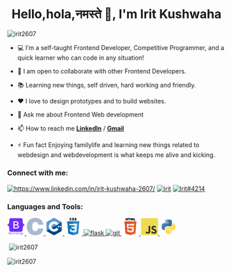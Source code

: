<h1 align="center">Hello,hola,नमस्ते 🙏, I'm Irit Kushwaha</h1>
<p align="left"> <img src="https://komarev.com/ghpvc/?username=irit2607&label=Profile%20views&color=0e75b6&style=flat" alt="irit2607" /> </p>

- 💻 I’m a self-taught Frontend Developer, Competitive Programmer, and a quick learner who can code in any situation!

- 👯 I am open to collaborate with other Frontend Developers.

- 📚 Learning new things, self driven, hard working and friendly.

- ❤️ I love to design prototypes and to build websites.

- 💬 Ask me about Frontend Web development

- 📫 How to reach me <a href="https://linkedin.com/in/https://www.linkedin.com/in/irit-kushwaha-2607/" target="blank">**Linkedln**</a> / <a href="iritkushwaha2607@gmail.com" target="blank">**Gmail**</a>

- ⚡ Fun fact Enjoying familylife and learning new things related to webdesign and webdevelopment is what keeps me alive and kicking.


<h3 align="left">Connect with me:</h3>
<p align="left">
<a href="https://linkedin.com/in/https://www.linkedin.com/in/irit-kushwaha-2607/" target="blank"><img align="center" src="https://encrypted-tbn0.gstatic.com/images?q=tbn:ANd9GcTeNKa9QjYNP97a8sXhU9BPHM4XwspbqF8YWOwKatX689wSeCMOXHMJQWFbAhFqpOxwids&usqp=CAU" alt="https://www.linkedin.com/in/irit-kushwaha-2607/" height="30" width="40" /></a>
<a href="https://www.codechef.com/users/irit" target="blank"><img align="center" src="https://cdn.jsdelivr.net/npm/simple-icons@3.1.0/icons/codechef.svg" alt="irit" height="30" width="40" /></a>
<a href="https://discord.gg/Irit#4214" target="blank"><img align="center" src="https://encrypted-tbn0.gstatic.com/images?q=tbn:ANd9GcQ3-0j2irEVc_7QbycVFLdV44cjB7NK8bU0vkXgt_0jegQ5H-ihw4f5WnQnVqbhna09st0&usqp=CAU" alt="Irit#4214" height="30" width="40" /></a>
</p>


<h3 align="left">Languages and Tools:</h3>
<p align="left"> <a href="https://getbootstrap.com" target="_blank"> <img src="https://raw.githubusercontent.com/devicons/devicon/master/icons/bootstrap/bootstrap-plain-wordmark.svg" alt="bootstrap" width="40" height="40"/> </a> <a href="https://www.cprogramming.com/" target="_blank"> <img src="https://raw.githubusercontent.com/devicons/devicon/master/icons/c/c-original.svg" alt="c" width="40" height="40"/> </a> <a href="https://www.w3schools.com/cpp/" target="_blank"> <img src="https://raw.githubusercontent.com/devicons/devicon/master/icons/cplusplus/cplusplus-original.svg" alt="cplusplus" width="40" height="40"/> </a> <a href="https://www.w3schools.com/css/" target="_blank"> <img src="https://raw.githubusercontent.com/devicons/devicon/master/icons/css3/css3-original-wordmark.svg" alt="css3" width="40" height="40"/> </a> <a href="https://flask.palletsprojects.com/" target="_blank"> <img src="https://www.vectorlogo.zone/logos/pocoo_flask/pocoo_flask-icon.svg" alt="flask" width="40" height="40"/> </a> <a href="https://git-scm.com/" target="_blank"> <img src="https://www.vectorlogo.zone/logos/git-scm/git-scm-icon.svg" alt="git" width="40" height="40"/> </a> <a href="https://www.w3.org/html/" target="_blank"> <img src="https://raw.githubusercontent.com/devicons/devicon/master/icons/html5/html5-original-wordmark.svg" alt="html5" width="40" height="40"/> </a> <a href="https://developer.mozilla.org/en-US/docs/Web/JavaScript" target="_blank"> <img src="https://raw.githubusercontent.com/devicons/devicon/master/icons/javascript/javascript-original.svg" alt="javascript" width="40" height="40"/> </a> <a href="https://www.python.org" target="_blank"> <img src="https://raw.githubusercontent.com/devicons/devicon/master/icons/python/python-original.svg" alt="python" width="40" height="40"/> </a> </p>


<p>&nbsp;<img align="center" src="https://github-readme-stats.vercel.app/api?username=irit2607&show_icons=true&locale=en" alt="irit2607" /></p>

<p><img align="center" src="https://github-readme-streak-stats.herokuapp.com/?user=irit2607&" alt="irit2607" /></p>
